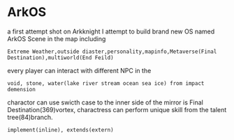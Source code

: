 # ArkOS
a first attempt shot on Arkknight
I attempt to build brand new OS named ArkOS 
Scene in the map including 
   
    Extreme Weather,outside diaster,personality,mapinfo,Metaverse(Final Destination),multiworld(End Feild)

every player can interact with different NPC in the     

    void, stone, water(lake river stream ocean sea ice) from impact demension

charactor can use swicth case to the inner side of the mirror is Final Destination(369)vortex,
charactress can perform unique skill from the talent tree(84)branch.

    implement(inline), extends(extern)


